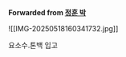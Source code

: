 **Forwarded from [정훈 박](https://t.me/no_username_876740999)**

![[IMG-20250518160341732.jpg]]

요소수.톤백 입고